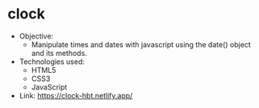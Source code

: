# clock
* Objective:
    * Manipulate times and dates with javascript using the date() object and its methods.
* Technologies used: 
    * HTML5 
    * CSS3
    * JavaScript
* Link: https://clock-hbt.netlify.app/

